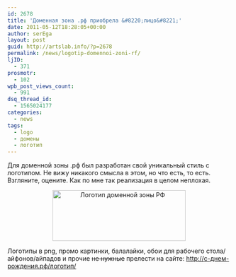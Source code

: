 ```yaml
---
id: 2678
title: 'Доменная зона .рф приобрела &#8220;лицо&#8221;'
date: 2011-05-12T18:28:05+00:00
author: serEga
layout: post
guid: http://artslab.info/?p=2678
permalink: /news/logotip-domennoi-zoni-rf/
ljID:
  - 371
prosmotr:
  - 102
wpb_post_views_count:
  - 991
dsq_thread_id:
  - 1565024177
categories:
  - news
tags:
  - logo
  - домены
  - логотип
---
```

Для доменной зоны .рф был разработан свой уникальный стиль с логотипом. Не вижу никакого смысла в этом, но что есть, то есть. Взгляните, оцените. Как по мне так реализация в целом неплохая.



<center>
  <a href="http://googledrive.com/host/0B9lHVSSSdxdxd0hjdUdmRzY3Tjg/domeni_rf_logo1.png"><img src="http://googledrive.com/host/0B9lHVSSSdxdxd0hjdUdmRzY3Tjg/domeni_rf_logo1-300x115.png" alt="Логотип доменной зоны РФ" title="domeni_rf_logo" width="300" height="115" class="alignnone size-medium wp-image-2684" /></a>
</center>



Логотипы в png, промо картинки, балалайки, обои для рабочего стола/айфонов/айпадов и прочие <del datetime="2011-05-12T15:15:05+00:00">не нужные</del> прелести на сайте: <http://с-днем-рождения.рф/логотип/>